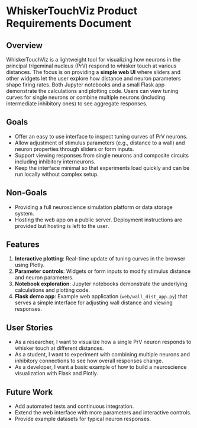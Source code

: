 # WhiskerTouchViz Product Requirements Document

## Overview
WhiskerTouchViz is a lightweight tool for visualizing how neurons in the principal trigeminal nucleus (PrV) respond to whisker touch at various distances.  The focus is on providing a **simple web UI** where sliders and other widgets let the user explore how distance and neuron parameters shape firing rates.  Both Jupyter notebooks and a small Flask app demonstrate the calculations and plotting code.  Users can view tuning curves for single neurons or combine multiple neurons (including intermediate inhibitory ones) to see aggregate responses.

## Goals
- Offer an easy to use interface to inspect tuning curves of PrV neurons.
- Allow adjustment of stimulus parameters (e.g., distance to a wall) and neuron properties through sliders or form inputs.
- Support viewing responses from single neurons and composite circuits including inhibitory interneurons.
- Keep the interface minimal so that experiments load quickly and can be run locally without complex setup.

## Non-Goals
- Providing a full neuroscience simulation platform or data storage system.
- Hosting the web app on a public server. Deployment instructions are provided but hosting is left to the user.

## Features
1. **Interactive plotting**: Real-time update of tuning curves in the browser using Plotly.
2. **Parameter controls**: Widgets or form inputs to modify stimulus distance and neuron parameters.
3. **Notebook exploration**: Jupyter notebooks demonstrate the underlying calculations and plotting code.
4. **Flask demo app**: Example web application (`web/wall_dist_app.py`) that serves a simple interface for adjusting wall distance and viewing responses.

## User Stories
- As a researcher, I want to visualize how a single PrV neuron responds to whisker touch at different distances.
- As a student, I want to experiment with combining multiple neurons and inhibitory connections to see how overall responses change.
- As a developer, I want a basic example of how to build a neuroscience visualization with Flask and Plotly.

## Future Work
- Add automated tests and continuous integration.
- Extend the web interface with more parameters and interactive controls.
- Provide example datasets for typical neuron responses.

